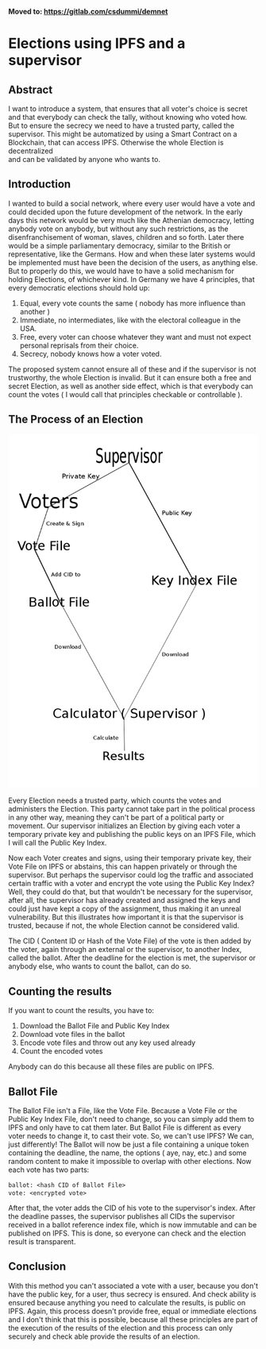 **Moved to: https://gitlab.com/csdummi/demnet**

# Elections using IPFS and a supervisor

## Abstract
I want to introduce a system, that ensures
that all voter's choice is secret and
that everybody can check the tally,
without knowing who voted how.
But to ensure the secrecy we need to
have a trusted party, called the supervisor.
This might be automatized by using a Smart Contract
on a Blockchain, that can access IPFS.
Otherwise the whole Election is decentralized  
and can be validated by anyone who wants to.

## Introduction
I wanted to build a social network,
where every user would have a vote
and could decided upon the future development
of the network.
In the early days this network would be very much like
the Athenian democracy, letting anybody vote on anybody,
but without any such restrictions, as the disenfranchisement
of woman, slaves, children and so forth.
Later there would be a simple parliamentary democracy,
similar to the British or representative, like the Germans.
How and when these later systems would be implemented must have been
the decision of the users, as anything else.
But to properly do this, we would have to have a solid mechanism
for holding Elections, of whichever kind.
In Germany we have 4 principles, that every democratic elections
should hold up:

1. Equal, every vote counts the same ( nobody has more influence than another )
2. Immediate, no intermediates, like with the electoral colleague in the USA.
3. Free, every voter can choose whatever they want and must not expect personal reprisals from their choice.
4. Secrecy, nobody knows how a voter voted.

The proposed system cannot ensure all of these and if the supervisor is not
trustworthy, the whole Election is invalid.
But it can ensure both a free and secret Election, as well as another
side effect, which is that everybody can count the votes ( I would call that
principles checkable or controllable ).

## The Process of an Election

![Process Description](election.png)

Every Election needs a trusted party,
which counts the votes and
administers the Election.
This party cannot take part in the
political process in any other way,
meaning they can't be part of a political party or movement.
Our supervisor initializes an Election by giving each voter a
temporary private key and publishing the public keys on an
IPFS File, which I will call the Public Key Index.

Now each Voter creates and signs, using their
temporary private key, their Vote File on IPFS or abstains,
this can happen privately or through the supervisor.
But perhaps the supervisor could log the traffic and associated certain traffic
with a voter and encrypt the vote using the Public Key Index?
Well, they could do that, but that wouldn't be necessary for the supervisor,
after all, the supervisor has already created and assigned the keys and could
just have kept a copy of the assignment, thus making it an unreal vulnerability.
But this illustrates how important it is that the supervisor is trusted,
because if not, the whole Election cannot be considered valid.

The CID ( Content ID or Hash of the Vote File) of the vote is then added by the
voter, again through an external or the supervisor, to another Index, called
the ballot.
After the deadline for the election is met,
the supervisor or anybody else, who wants to count the ballot,
can do so.

## Counting the results
If you want to count the results, you have to:

1. Download the Ballot File and Public Key Index
2. Download vote files in the ballot
3. Encode vote files and throw out any key used already
4. Count the encoded votes

Anybody can do this because all these files are
public on IPFS.

## Ballot File
The Ballot File isn't a File, like the Vote File.
Because a Vote File or the Public Key Index File,
don't need to change, so you can simply add them
to IPFS and only have to cat them later.
But Ballot File is different as every voter needs
to change it, to cast their vote.
So, we can't use IPFS?
We can, just differently!
The Ballot will now be just a file containing a unique
token containing the deadline, the name, the options ( aye, nay, etc.)
and some random content to make it impossible to overlap with other elections.
Now each vote has two parts:

```
ballot: <hash CID of Ballot File>
vote: <encrypted vote>
```
After that, the voter adds the CID of his vote to the supervisor's
index.
After the deadline passes, the supervisor publishes all CIDs the supervisor
received in a ballot reference index file, which is now immutable
and can be published on IPFS.
This is done, so everyone can check and the election result is transparent.

## Conclusion
With this method you can't associated a vote with a user, because you
don't have the public key, for a user, thus secrecy is ensured.
And check ability is ensured because anything you need to calculate
the results, is public on IPFS.
Again, this process doesn't provide free, equal or immediate
elections and I don't think that this is possible, because all these
principles are part of the execution of the results of the election
and this process can only securely and check able provide the results of an election.
